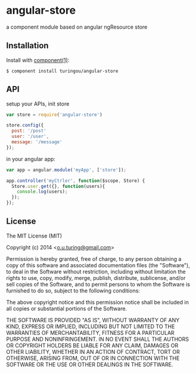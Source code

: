 
# angular-store

  a component module based on angular ngResource store

## Installation

  Install with [component(1)](http://component.io):

    $ component install turingou/angular-store

## API

setup your APIs, init store

```javascript
var store = require('angular-store')

store.config({
  post: '/post'
  user: '/user',
  message: '/message'
});
```

in your angular app:

```javascript
var app = angular.module('myApp', ['store']);

app.controller('myCtrler', function($scope, Store) {
  Store.user.get({}, function(users){
    console.log(users);
  });
});
```

## License

  The MIT License (MIT)

  Copyright (c) 2014 &lt;o.u.turing@gmail.com&gt;

  Permission is hereby granted, free of charge, to any person obtaining a copy
  of this software and associated documentation files (the "Software"), to deal
  in the Software without restriction, including without limitation the rights
  to use, copy, modify, merge, publish, distribute, sublicense, and/or sell
  copies of the Software, and to permit persons to whom the Software is
  furnished to do so, subject to the following conditions:

  The above copyright notice and this permission notice shall be included in
  all copies or substantial portions of the Software.

  THE SOFTWARE IS PROVIDED "AS IS", WITHOUT WARRANTY OF ANY KIND, EXPRESS OR
  IMPLIED, INCLUDING BUT NOT LIMITED TO THE WARRANTIES OF MERCHANTABILITY,
  FITNESS FOR A PARTICULAR PURPOSE AND NONINFRINGEMENT. IN NO EVENT SHALL THE
  AUTHORS OR COPYRIGHT HOLDERS BE LIABLE FOR ANY CLAIM, DAMAGES OR OTHER
  LIABILITY, WHETHER IN AN ACTION OF CONTRACT, TORT OR OTHERWISE, ARISING FROM,
  OUT OF OR IN CONNECTION WITH THE SOFTWARE OR THE USE OR OTHER DEALINGS IN
  THE SOFTWARE.